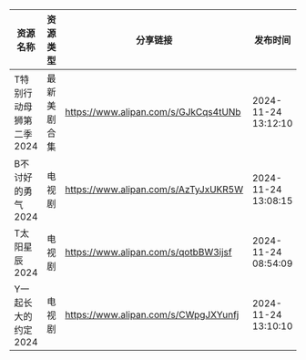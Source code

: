 | 资源名称           | 资源类型   | 分享链接                                 | 发布时间                |
| -------------- | ------ | ------------------------------------ | ------------------- |
| T特别行动母狮第二季2024 | 最新美剧合集 | https://www.alipan.com/s/GJkCqs4tUNb | 2024-11-24 13:12:10 |
| B不讨好的勇气2024    | 电视剧    | https://www.alipan.com/s/AzTyJxUKR5W | 2024-11-24 13:08:15 |
| T太阳星辰2024      | 电视剧    | https://www.alipan.com/s/qotbBW3ijsf | 2024-11-24 08:54:09 |
| Y一起长大的约定2024   | 电视剧    | https://www.alipan.com/s/CWpgJXYunfj | 2024-11-24 13:10:10 |
